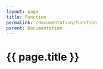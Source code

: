 ```yaml
---
layout: page
title: Function
permalink: /documentation/function
parent: Documentation
---
```


# {{ page.title }}